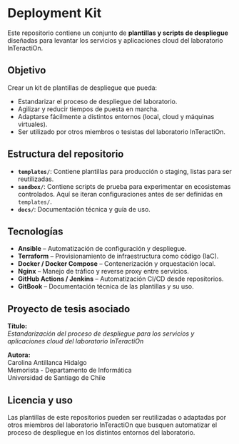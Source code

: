 # Deployment Kit

Este repositorio contiene un conjunto de **plantillas y scripts de despliegue** diseñadas para levantar los servicios y aplicaciones cloud del laboratorio InTeractiOn.


## Objetivo
Crear un kit de plantillas de despliegue que pueda:
- Estandarizar el proceso de despliegue del laboratorio.
- Agilizar y reducir tiempos de puesta en marcha.
- Adaptarse fácilmente a distintos entornos (local, cloud y máquinas virtuales).
- Ser utilizado por otros miembros o tesistas del laboratorio InTeractiOn.


## Estructura del repositorio

- **`templates/`**: Contiene plantillas para producción o staging, listas para ser reutilizadas.
- **`sandbox/`**: Contiene scripts de prueba para experimentar en ecosistemas controlados. Aquí se iteran configuraciones antes de ser definidas en `templates/`.
- **`docs/`**: Documentación técnica y guía de uso.


## Tecnologías

- **Ansible** – Automatización de configuración y despliegue.
- **Terraform** – Provisionamiento de infraestructura como código (IaC).
- **Docker / Docker Compose** – Contenerización y orquestación local.
- **Nginx** – Manejo de tráfico y reverse proxy entre servicios.
- **GitHub Actions / Jenkins** – Automatización CI/CD desde repositorios.
- **GitBook** – Documentación técnica de las plantillas y su uso.


## Proyecto de tesis asociado

**Título:**  
_Estandarización del proceso de despliegue para los servicios y aplicaciones cloud del laboratorio InTeractiOn_

**Autora:**  
Carolina Antillanca Hidalgo  
Memorista - Departamento de Informática  
Universidad de Santiago de Chile


## Licencia y uso

Las plantillas de este repositorios pueden ser reutilizadas o adaptadas por otros miembros del laboratorio InTeractiOn que busquen automatizar el proceso de despliegue en los distintos entornos del laboratorio.
